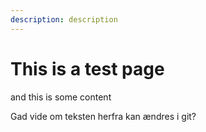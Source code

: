 ```yaml
---
description: description
---
```


# This is a test page

and this is some content

Gad vide om teksten herfra kan ændres i git?



